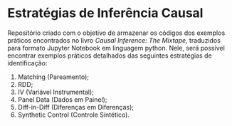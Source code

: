 # Estratégias de Inferência Causal

Repositório criado com o objetivo de armazenar os códigos dos exemplos práticos encontrados no livro *Causal Inference: The Mixtape*, traduzidos para formato Jupyter Notebook em linguagem python. Nele, será possível encontrar exemplos práticos detalhados das seguintes estratégias de identificação:

1. Matching (Pareamento);
2. RDD;
3. IV (Variável Instrumental);
4. Panel Data (Dados em Painel);
5. Diff-in-Diff (Diferenças em Diferenças);
6. Synthetic Control (Controle Sintético).